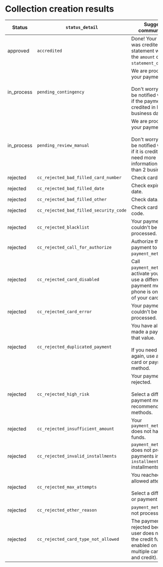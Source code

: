 # Collection creation results

| Status | `status_detail` | Suggested communication |
| --- | --- | --- |
| approved | `accredited` | Done! Your payment was credited. Your statement will show the `amount` charge as `statement_descriptor`. |
| in_process | `pending_contingency` | We are processing your payment.<br/><br/>Don't worry! You will be notified via e-mail if the payment was credited in less than 2 business days. |
| in_process | `pending_review_manual` | We are processing your payment.<br/><br/>Don't worry! You will be notified via e-mail if it is credited or if we need more information in less than 2 business days. |
| rejected | `cc_rejected_bad_filled_card_number` | Check card number. |
| rejected | `cc_rejected_bad_filled_date` | Check expiration date. |
| rejected | `cc_rejected_bad_filled_other` | Check data. |
| rejected | `cc_rejected_bad_filled_security_code` | Check card security code. |
| rejected | `cc_rejected_blacklist` | Your payment couldn't be processed. |
| rejected | `cc_rejected_call_for_authorize` | Authorize the `amount` payment to `payment_method_id`. |
| rejected | `cc_rejected_card_disabled` | Call `payment_method_id` to activate your card, or use a different payment method. The phone is on the back of your card. |
| rejected | `cc_rejected_card_error` | Your payment couldn't be processed. |
| rejected | `cc_rejected_duplicated_payment` | You have already made a payment for that value.<br/><br/>If you need to pay again, use a different card or payment method. |
| rejected | `cc_rejected_high_risk` | Your payment was rejected.<br/><br/>Select a different payment method; we recommend cash methods. |
| rejected | `cc_rejected_insufficient_amount` | Your `payment_method_id` does not have enough funds. |
| rejected | `cc_rejected_invalid_installments` | `payment_method_id` does not process payments in `installments` installments. |
| rejected | `cc_rejected_max_attempts` | You reached the allowed attempt limit.<br/><br/>Select a different card or payment method. |
| rejected | `cc_rejected_other_reason` | `payment_method_id` did not process payment. | ----[mlb]----
| rejected |  `cc_rejected_card_type_not_allowed` | The payment was rejected because the user does not have the credit function enabled on their multiple card (debit and credit). | ------------